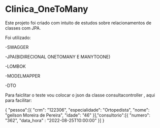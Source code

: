 # Clinica_OneToMany
Este projeto foi criado com intuito de estudos sobre relacionamentos de classes com JPA. 



Foi utilizado: 

-SWAGGER

-JPA(BIDIRECIONAL ONETOMANY E MANYTOONE)

-LOMBOK

-MODELMAPPER

-DTO

Para faiclitar o teste vou colocar o json da classe consultacontroller , aqui para facilitar:

{
   "pessoa":[{
         "crm": "122306",
	"especialidade": "Ortopedista",
	"nome": "geilson Moreira de Pereira",
	"idade": "46"
   }],"consultorio":[{
       "numero": "362",
	"data_hora" : "2022-08-25T10:00:00"
   }]
}
